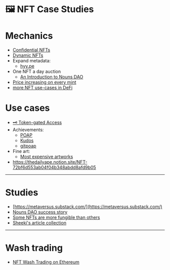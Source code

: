 # 🖼 NFT Case Studies

# Mechanics

- [Confidential NFTs](https://www.youtube.com/watch?v=uDYpbQ7YJw4)
- [Dynamic NFTs](https://blog.chain.link/what-is-a-dynamic-nft/)
- Expand metadata:
	- [hyy.pe](https://hyy.pe/)
- One NFT a day auction
	- [An Introduction to Nouns DAO](https://blog.metricsdao.xyz/an-introduction-to-nouns-dao/)
- [Price increasing on every mint](https://blog.0x3.studio/deep-dive-inside-the-jellybots-smart-contract/)
- [more NFT use-cases in DeFi](https://ignasdefi.notion.site/5db8fe2c8819469298eb386d84c9617a?v=7d8d0e7a9835450aaecf64f294e3ee0d)

# Use cases
- [🗝️ Token-gated Access](Token-gated-Access)
- Achievements:
	- [POAP](https://poap.xyz/)
	- [Kudos](https://mintkudos.xyz/)
	- [gitpoap](https://www.gitpoap.io/)
- Fine art:
	- [Most expensive artworks](https://cryptoart.io/)
- https://thedailyape.notion.site/NFT-72bf6d553ab04f04b348abdd8afd9b05

---

# Studies
- [https://metaversus.substack.com/](https://metaversus.substack.com/)
- [Nouns DAO success story](https://creatoreconomy.so/p/nouns-how-one-nft-everyday-built-a-brand)
- [Some NFTs are more fungible than others](https://mirror.xyz/iwritecopy.eth/rqx7XhFn2uoD6rE9pEXVS7bjIthVPRKdLz9TmaxjOKI)
- [Sheeki's article collection](https://sheeki.notion.site/Non-Fungible-Tokens-NFTs-Metaverse-b9490c13cac145648cd73f109df87ed4)

---

# Wash trading
- [NFT Wash Trading on Ethereum](https://community.dune.com/blog/nft-wash-trading-on-ethereum)